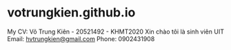 # votrungkien.github.io
My CV: Võ Trung Kiên - 20521492 - KHMT2020
Xin chào tôi là sinh viên UIT
Email: hvtrungkien@gmail.com
Phone: 0902431908
